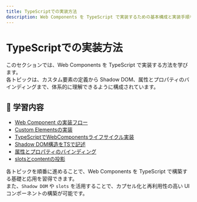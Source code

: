 ```yaml
---
title: TypeScriptでの実装方法
description: Web Components を TypeScript で実装するための基本構成と実装手順を体系的に解説。カスタム要素の定義から Shadow DOM、属性とプロパティのバインディング、スロット活用まで、段階的に学べる構成です。
---
```


# TypeScriptでの実装方法

このセクションでは、Web Components を TypeScript で実装する方法を学びます。  
各トピックは、カスタム要素の定義から Shadow DOM、属性とプロパティのバインディングまで、体系的に理解できるように構成されています。

## 🔹 学習内容

- [Web Component の実装フロー](./webcomponent-implementation-flow)
- [Custom Elementsの実装](./custom-element-implementation)
- [TypeScriptでWebComponentsライフサイクル実装](./lifecycle-and-events)
- [Shadow DOM構造をTSで記述](./shadow-dom-in-ts)
- [属性とプロパティのバインディング](./attribute-property-binding)
- [slotsとcontentの投影](./slots-and-projection)

各トピックを順番に進めることで、Web Components を TypeScript で構築する基礎と応用を習得できます。  
また、`Shadow DOM` や `slots` を活用することで、カプセル化と再利用性の高い UI コンポーネントの構築が可能です。
